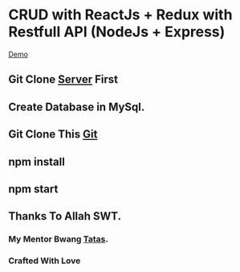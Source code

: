 # CRUD with ReactJs + Redux with Restfull API (NodeJs + Express)

[Demo](https://laughing-yalow-3dc305.netlify.com/)

## Git Clone [Server](https://github.com/sluxz3r/back-end.git) First 

## Create Database in MySql.

## Git Clone This [Git](https://github.com/sluxz3r/week5-crud-react-redux.git)

## npm install 
## npm start

## Thanks To Allah SWT.
### My Mentor Bwang [Tatas](https://github.com/tatasfachrul).

### Crafted With Love
